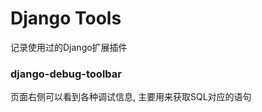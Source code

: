 Django Tools
============

记录使用过的Django扩展插件

### django-debug-toolbar

页面右侧可以看到各种调试信息, 主要用来获取SQL对应的语句
